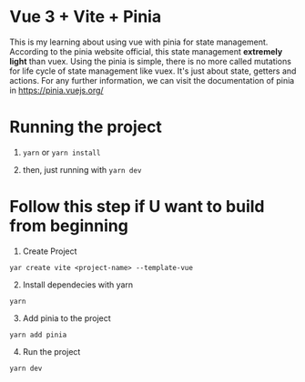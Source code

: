 # Vue 3 + Vite + Pinia

This is my learning about using vue with pinia for state management. According to the pinia website official, this state management **extremely light** than vuex. Using the pinia is simple, there is no more called mutations for life cycle of state management like vuex. It's just about state, getters and actions. For any further information, we can visit the documentation of pinia in https://pinia.vuejs.org/
# Running the project
1. ```yarn``` or ```yarn install```

2. then, just running with ```yarn dev```

# Follow this step if U want to build from beginning
1. Create Project
```
yar create vite <project-name> --template-vue
```

2. Install dependecies with yarn
```
yarn
```

3. Add pinia to the project
```
yarn add pinia
```

4. Run the project
```
yarn dev
```